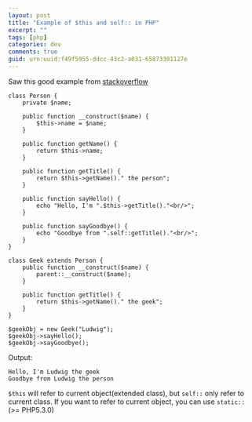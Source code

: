 ```yaml
---
layout: post
title: "Example of $this and self:: in PHP"
excerpt: ""
tags: [php]
categories: dev
comments: true
guid: urn:uuid:f49f5955-ddcc-43c2-a031-65873301127e
---
```


[source]: http://stackoverflow.com/questions/151969/when-to-use-self-vs-this

Saw this good example from [stackoverflow][source]

	class Person {
	    private $name;
	
	    public function __construct($name) {
	        $this->name = $name;
	    }
	
	    public function getName() {
	        return $this->name;
	    }
	
	    public function getTitle() {
	        return $this->getName()." the person";
	    }
	
	    public function sayHello() {
	        echo "Hello, I'm ".$this->getTitle()."<br/>";
	    }
	
	    public function sayGoodbye() {
	        echo "Goodbye from ".self::getTitle()."<br/>";
	    }
	}
	
	class Geek extends Person {
	    public function __construct($name) {
	        parent::__construct($name);
	    }
	
	    public function getTitle() {
	        return $this->getName()." the geek";
	    }
	}
	
	$geekObj = new Geek("Ludwig");
	$geekObj->sayHello();
	$geekObj->sayGoodbye();

Output:

	Hello, I'm Ludwig the geek
	Goodbye from Ludwig the person
	
`$this` will refer to current object(extended class), but `self::` only refer to current class. If you want to refer to current object, you can use `static::` (>= PHP5.3.0)